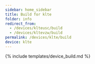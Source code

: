 ```yaml
---
sidebar: home_sidebar
title: Build for klte
folder: info
redirect_from:
  - /devices/klteusc/build
  - /devices/kltevzw/build
permalink: /devices/klte/build
device: klte
---
```

{% include templates/device_build.md %}
